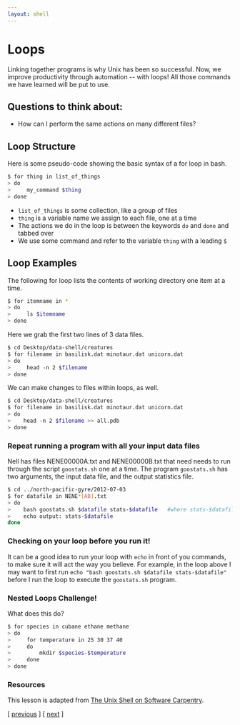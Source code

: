 ```yaml
---
layout: shell
---
```


# Loops
Linking together programs is why Unix has been so successful. Now, we improve productivity through automation -- with loops! All those commands we have learned will be put to use.

## Questions to think about:
- How can I perform the same actions on many different files?

## Loop Structure

Here is some pseudo-code showing the basic syntax of a for loop in bash.  

```bash
$ for thing in list_of_things
> do
>     my_command $thing
> done
```

- `list_of_things` is some collection, like a group of files
- `thing` is a variable name we assign to each file, one at a time
- The actions we do in the loop is between the keywords `do` and `done` and tabbed over
- We use some command and refer to the variable `thing` with a leading `$`

## Loop Examples

The following for loop lists the contents of working directory one item at a time.

```bash
$ for itemname in *
> do
>     ls $itemname
> done
```

Here we grab the first two lines of 3 data files.

```bash
$ cd Desktop/data-shell/creatures
$ for filename in basilisk.dat minotaur.dat unicorn.dat
> do 
>     head -n 2 $filename
> done
```

We can make changes to files within loops, as well.

```bash
$ cd Desktop/data-shell/creatures
$ for filename in basilisk.dat minotaur.dat unicorn.dat
> do 
>    head -n 2 $filename >> all.pdb
> done
```

### Repeat running a program with all your input data files

Nell has files NENE00000A.txt and NENE00000B.txt that need needs to run through the script `goostats.sh` one at a time. The program `goostats.sh` has two arguments, the input data file, and the output statistics file.

```bash
$ cd ../north-pacific-gyre/2012-07-03
$ for datafile in NENE*[AB].txt
> do 
>    bash goostats.sh $datafile stats-$datafile   #where stats-$datafile is the output of goostats program.
>    echo output: stats-$datafile
done
```

### Checking on your loop before you run it!
It can be a good idea to run your loop with `echo` in front of you commands, to make sure it will act the way you believe.  For example, in the loop above I may want to first run `echo "bash goostats.sh $datafile stats-$datafile"` before I run the loop to execute the `goostats.sh` program.  


### Nested Loops Challenge!
What does this do?

```bash
$ for species in cubane ethane methane
> do
>     for temperature in 25 30 37 40
>     do
>         mkdir $species-$temperature
>     done
> done
```

### Resources
This lesson is adapted from [The Unix Shell on Software Carpentry](http://swcarpentry.github.io/shell-novice/).


<span class="lesson">
    [&nbsp;<a href="/shell/pipes-filters">previous</a>&nbsp;]
    [&nbsp;<a href="/shell/shell-scripts">next</a>&nbsp;]    
</span>
